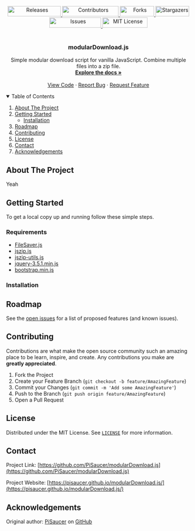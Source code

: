  <div align="center" style="display: block; margin-left: auto; margin-right: auto;">
  
  <a href="https://github.com/PiSaucer/modularDownload.js/releases">
    <img src="https://img.shields.io/github/v/release/PiSaucer/modularDownload.js.svg?style=for-the-badge&color=green" alt="Releases" width="145" height="28">
  </a>
  <a href="https://github.com/PiSaucer/modularDownload.js//graphs/contributors">
    <img src="https://img.shields.io/github/contributors/PiSaucer/modularDownload.js.svg?style=for-the-badge" alt="Contributors" width="153.5" height="28">
  </a>
  <a href="https://github.com/PiSaucer/modularDownload.js/network/members">
    <img src="https://img.shields.io/github/forks/PiSaucer/modularDownload.js.svg?style=for-the-badge" alt="Forks" width="93.5" height="28">
  </a>
  <a href="https://github.com/PiSaucer/modularDownload.js/stargazers">
    <img src="https://img.shields.io/github/stars/PiSaucer/modularDownload.js.svg?style=for-the-badge" alt="Stargazers" width="91.5" height="28">
  </a>
  <a href="https://github.com/PiSaucer/modularDownload.js/issues">
    <img src="https://img.shields.io/github/issues/PiSaucer/modularDownload.js.svg?style=for-the-badge" alt="Issues" width="141" height="28">
  </a>
  <a href="https://github.com/PiSaucer/modularDownload.js/blob/master/LICENSE">
    <img src="https://img.shields.io/github/license/PiSaucer/modularDownload.js.svg?style=for-the-badge&color=yellow" alt="MIT License" width="122.5" height="28">
  </a>

</div>

<!-- PROJECT LOGO -->
<br/>
<p align="center">
  <!--<a href="https://github.com/NewCaledoniaDevTeam/CompressedCobblestone">
    <img src="https://raw.githubusercontent.com/NewCaledoniaDevTeam/CompressedCobblestone/main/background.jpg" alt="Background" width="500px" height="236px">
  </a>-->

  <h3 align="center">modularDownload.js</h3>

  <p align="center">
    Simple modular download script for vanilla JavaScript. Combine multiple files into a zip file.
    <br/>
    <a href="pisaucer.github.io/modulardownload.js/docs/"><strong>Explore the docs »</strong></a>
    <br/>
    <br/>
    <a href="https://github.com/PiSaucer/modularDownload.js">View Code</a>
    ·
    <a href="https://github.com/PiSaucer/modularDownload.js/issues">Report Bug</a>
    ·
    <a href="https://github.com/PiSaucer/modularDownload.js/issues">Request Feature</a>
  </p>
</p>


<!-- TABLE OF CONTENTS -->
<details open="open">
  <summary>Table of Contents</summary>
  <ol>
    <li>
      <a href="#about-the-project">About The Project</a>
    </li>
    <li>
      <a href="#getting-started">Getting Started</a>
      <ul>
        <li><a href="#installation">Installation</a></li>
      </ul>
    </li>
    <li><a href="#roadmap">Roadmap</a></li>
    <li><a href="#contributing">Contributing</a></li>
    <li><a href="#license">License</a></li>
    <li><a href="#contact">Contact</a></li>
    <li><a href="#acknowledgements">Acknowledgements</a></li>
  </ol>
</details>


<!-- ABOUT THE PROJECT -->
## About The Project

Yeah

<!-- GETTING STARTED -->
## Getting Started

To get a local copy up and running follow these simple steps.

### Requirements
* [FileSaver.js](https://github.com/eligrey/FileSaver.js)
* [jszip.js](https://stuk.github.io/jszip/)
* [jszip-utils.js](http://stuk.github.io/jszip-utils/)
* [jquery-3.5.1.min.js](https://releases.jquery.com/jquery/)
* [bootstrap.min.js](https://getbootstrap.com/docs/4.3/getting-started/download/)


### Installation


<!-- ROADMAP -->
## Roadmap

See the [open issues](https://github.com/PiSaucer/modularDownload.js) for a list of proposed features (and known issues).

<!-- CONTRIBUTING -->
## Contributing

Contributions are what make the open source community such an amazing place to be learn, inspire, and create. Any contributions you make are **greatly appreciated**.

1. Fork the Project
2. Create your Feature Branch (`git checkout -b feature/AmazingFeature`)
3. Commit your Changes (`git commit -m 'Add some AmazingFeature'`)
4. Push to the Branch (`git push origin feature/AmazingFeature`)
5. Open a Pull Request

<!-- LICENSE -->
## License

Distributed under the MIT License. See [`LICENSE`](LICENSE) for more information.

<!-- CONTACT -->
## Contact

Project Link: [https://github.com/PiSaucer/modularDownload.js](https://github.com/PiSaucer/modularDownload.js)

Project Website: [https://pisaucer.github.io/modularDownload.js/](https://pisaucer.github.io/modularDownload.js/)

<!-- ACKNOWLEDGEMENTS -->
## Acknowledgements

Original author: [PiSaucer](https://github.com/PiSaucer/) on [GitHub](https://github.com/PiSaucer/modularDownload.js)
